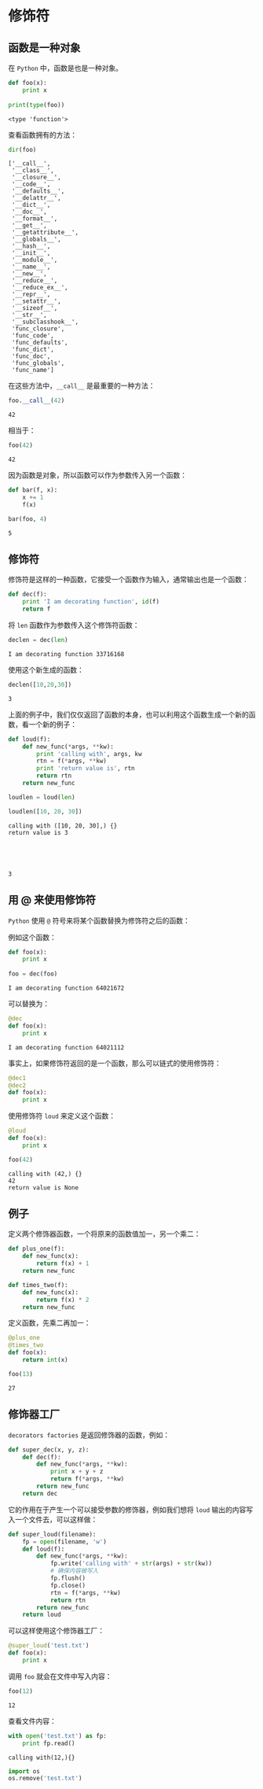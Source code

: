 
# 修饰符

## 函数是一种对象

在 `Python` 中，函数是也是一种对象。


```python
def foo(x):
    print x
    
print(type(foo))
```

    <type 'function'>


查看函数拥有的方法：


```python
dir(foo)
```




    ['__call__',
     '__class__',
     '__closure__',
     '__code__',
     '__defaults__',
     '__delattr__',
     '__dict__',
     '__doc__',
     '__format__',
     '__get__',
     '__getattribute__',
     '__globals__',
     '__hash__',
     '__init__',
     '__module__',
     '__name__',
     '__new__',
     '__reduce__',
     '__reduce_ex__',
     '__repr__',
     '__setattr__',
     '__sizeof__',
     '__str__',
     '__subclasshook__',
     'func_closure',
     'func_code',
     'func_defaults',
     'func_dict',
     'func_doc',
     'func_globals',
     'func_name']



在这些方法中，`__call__` 是最重要的一种方法： 


```python
foo.__call__(42)
```

    42


相当于：


```python
foo(42)
```

    42


因为函数是对象，所以函数可以作为参数传入另一个函数：


```python
def bar(f, x):
    x += 1
    f(x)
```


```python
bar(foo, 4)
```

    5


## 修饰符

修饰符是这样的一种函数，它接受一个函数作为输入，通常输出也是一个函数：


```python
def dec(f):
    print 'I am decorating function', id(f)
    return f
```

将 `len` 函数作为参数传入这个修饰符函数：


```python
declen = dec(len)
```

    I am decorating function 33716168


使用这个新生成的函数：


```python
declen([10,20,30])
```




    3



上面的例子中，我们仅仅返回了函数的本身，也可以利用这个函数生成一个新的函数，看一个新的例子：


```python
def loud(f):
    def new_func(*args, **kw):
        print 'calling with', args, kw
        rtn = f(*args, **kw)
        print 'return value is', rtn
        return rtn
    return new_func
```


```python
loudlen = loud(len)
```


```python
loudlen([10, 20, 30])
```

    calling with ([10, 20, 30],) {}
    return value is 3





    3



## 用 @ 来使用修饰符

`Python` 使用 `@` 符号来将某个函数替换为修饰符之后的函数： 

例如这个函数：


```python
def foo(x):
    print x
    
foo = dec(foo)
```

    I am decorating function 64021672


可以替换为：


```python
@dec
def foo(x):
    print x
```

    I am decorating function 64021112


事实上，如果修饰符返回的是一个函数，那么可以链式的使用修饰符：

```python
@dec1
@dec2
def foo(x):
    print x
```

使用修饰符 `loud` 来定义这个函数：


```python
@loud
def foo(x):
    print x
```


```python
foo(42)
```

    calling with (42,) {}
    42
    return value is None


## 例子

定义两个修饰器函数，一个将原来的函数值加一，另一个乘二：


```python
def plus_one(f):
    def new_func(x):
        return f(x) + 1
    return new_func

def times_two(f):
    def new_func(x):
        return f(x) * 2
    return new_func
```

定义函数，先乘二再加一：


```python
@plus_one
@times_two
def foo(x):
    return int(x)
```


```python
foo(13)
```




    27



## 修饰器工厂

`decorators factories` 是返回修饰器的函数，例如：


```python
def super_dec(x, y, z):
    def dec(f):
        def new_func(*args, **kw):
            print x + y + z
            return f(*args, **kw)
        return new_func
    return dec
```

它的作用在于产生一个可以接受参数的修饰器，例如我们想将 `loud` 输出的内容写入一个文件去，可以这样做：


```python
def super_loud(filename):
    fp = open(filename, 'w')
    def loud(f):
        def new_func(*args, **kw):
            fp.write('calling with' + str(args) + str(kw))
            # 确保内容被写入
            fp.flush()
            fp.close()
            rtn = f(*args, **kw)
            return rtn
        return new_func
    return loud
```

可以这样使用这个修饰器工厂：


```python
@super_loud('test.txt')
def foo(x):
    print x
```

调用 `foo` 就会在文件中写入内容：


```python
foo(12)
```

    12


查看文件内容：


```python
with open('test.txt') as fp:
    print fp.read()
```

    calling with(12,){}



```python
import os
os.remove('test.txt')
```
